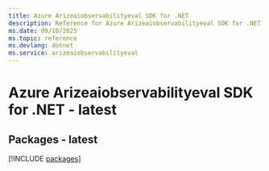 ```yaml
---
title: Azure Arizeaiobservabilityeval SDK for .NET
description: Reference for Azure Arizeaiobservabilityeval SDK for .NET
ms.date: 09/10/2025
ms.topic: reference
ms.devlang: dotnet
ms.service: arizeaiobservabilityeval
---
```

# Azure Arizeaiobservabilityeval SDK for .NET - latest
## Packages - latest
[!INCLUDE [packages](arizeaiobservabilityeval-index.md)]